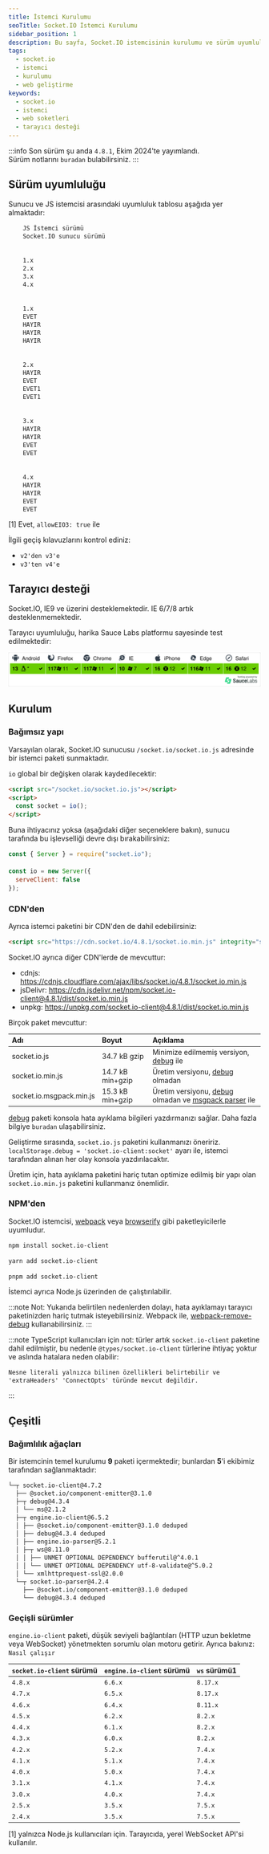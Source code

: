 ```yaml
---
title: İstemci Kurulumu
seoTitle: Socket.IO İstemci Kurulumu
sidebar_position: 1
description: Bu sayfa, Socket.IO istemcisinin kurulumu ve sürüm uyumluluğu hakkında bilgi sağlamaktadır. İstemcinin kurulumu için gerekli adımlar ve tarayıcı desteği hakkında bilgi bulabilirsiniz.
tags: 
  - socket.io
  - istemci
  - kurulumu
  - web geliştirme
keywords: 
  - socket.io
  - istemci
  - web soketleri
  - tarayıcı desteği
---
```




:::info
Son sürüm şu anda `4.8.1`, Ekim 2024'te yayımlandı.  
Sürüm notlarını `buradan` bulabilirsiniz.
:::

## Sürüm uyumluluğu

Sunucu ve JS istemcisi arasındaki uyumluluk tablosu aşağıda yer almaktadır:


    
        JS İstemci sürümü
        Socket.IO sunucu sürümü
    
    
        1.x
        2.x
        3.x
        4.x
    
    
        1.x
        EVET
        HAYIR
        HAYIR
        HAYIR
    
    
        2.x
        HAYIR
        EVET
        EVET1
        EVET1
    
    
        3.x
        HAYIR
        HAYIR
        EVET
        EVET
    
    
        4.x
        HAYIR
        HAYIR
        EVET
        EVET
    


[1] Evet, `allowEIO3: true` ile

İlgili geçiş kılavuzlarını kontrol ediniz:

- `v2'den v3'e`
- `v3'ten v4'e`

## Tarayıcı desteği

Socket.IO, IE9 ve üzerini desteklemektedir. IE 6/7/8 artık desteklenmemektedir.  

Tarayıcı uyumluluğu, harika Sauce Labs platformu sayesinde test edilmektedir:

![](../../../images/frameworks/socket.io/static/images/saucelabs.svg)

## Kurulum

### Bağımsız yapı

Varsayılan olarak, Socket.IO sunucusu `/socket.io/socket.io.js` adresinde bir istemci paketi sunmaktadır.  

`io` global bir değişken olarak kaydedilecektir:

```html
<script src="/socket.io/socket.io.js"></script>
<script>
  const socket = io();
</script>
```

Buna ihtiyacınız yoksa (aşağıdaki diğer seçeneklere bakın), sunucu tarafında bu işlevselliği devre dışı bırakabilirsiniz:

```js
const { Server } = require("socket.io");

const io = new Server({
  serveClient: false
});
```

### CDN'den

Ayrıca istemci paketini bir CDN'den de dahil edebilirsiniz:

```html
<script src="https://cdn.socket.io/4.8.1/socket.io.min.js" integrity="sha384-mkQ3/7FUtcGyoppY6bz/PORYoGqOl7/aSUMn2ymDOJcapfS6PHqxhRTMh1RR0Q6+" crossorigin="anonymous"></script>
```

Socket.IO ayrıca diğer CDN'lerde de mevcuttur:

- cdnjs: https://cdnjs.cloudflare.com/ajax/libs/socket.io/4.8.1/socket.io.min.js
- jsDelivr: https://cdn.jsdelivr.net/npm/socket.io-client@4.8.1/dist/socket.io.min.js
- unpkg: https://unpkg.com/socket.io-client@4.8.1/dist/socket.io.min.js

Birçok paket mevcuttur:

| Adı              | Boyut             | Açıklama |
|:------------------|:-----------------|:------------|
| socket.io.js               | 34.7 kB gzip     | Minimize edilmemiş versiyon, [debug](https://www.npmjs.com/package/debug) ile    |
| socket.io.min.js           | 14.7 kB min+gzip | Üretim versiyonu, [debug](https://www.npmjs.com/package/debug) olmadan |
| socket.io.msgpack.min.js   | 15.3 kB min+gzip | Üretim versiyonu, [debug](https://www.npmjs.com/package/debug) olmadan ve [msgpack parser](https://github.com/socketio/socket.io-msgpack-parser) ile    |

[debug](https://www.npmjs.com/package/debug) paketi konsola hata ayıklama bilgileri yazdırmanızı sağlar. Daha fazla bilgiye `buradan` ulaşabilirsiniz.  

Geliştirme sırasında, `socket.io.js` paketini kullanmanızı öneririz. `localStorage.debug = 'socket.io-client:socket'` ayarı ile, istemci tarafından alınan her olay konsola yazdırılacaktır.  

Üretim için, hata ayıklama paketini hariç tutan optimize edilmiş bir yapı olan `socket.io.min.js` paketini kullanmanız önemlidir.

### NPM'den

Socket.IO istemcisi, [webpack](https://webpack.js.org/) veya [browserify](http://browserify.org/) gibi paketleyicilerle uyumludur.


  

```sh
npm install socket.io-client
```

  
  

```sh
yarn add socket.io-client
```

  
  

```sh
pnpm add socket.io-client
```

  


İstemci ayrıca Node.js üzerinden de çalıştırılabilir.  

:::note
Not: Yukarıda belirtilen nedenlerden dolayı, hata ayıklamayı tarayıcı paketinizden hariç tutmak isteyebilirsiniz. Webpack ile, [webpack-remove-debug](https://github.com/johngodley/webpack-remove-debug) kullanabilirsiniz.
:::

:::note
TypeScript kullanıcıları için not: türler artık `socket.io-client` paketine dahil edilmiştir, bu nedenle `@types/socket.io-client` türlerine ihtiyaç yoktur ve aslında hatalara neden olabilir:

```
Nesne literali yalnızca bilinen özellikleri belirtebilir ve 'extraHeaders' 'ConnectOpts' türünde mevcut değildir.
```
:::

## Çeşitli

### Bağımlılık ağaçları

Bir istemcinin temel kurulumu **9** paketi içermektedir; bunlardan **5**'i ekibimiz tarafından sağlanmaktadır:

```
└─┬ socket.io-client@4.7.2
  ├── @socket.io/component-emitter@3.1.0
  ├─┬ debug@4.3.4
  │ └── ms@2.1.2
  ├─┬ engine.io-client@6.5.2
  │ ├── @socket.io/component-emitter@3.1.0 deduped
  │ ├── debug@4.3.4 deduped
  │ ├── engine.io-parser@5.2.1
  │ ├─┬ ws@8.11.0
  │ │ ├── UNMET OPTIONAL DEPENDENCY bufferutil@^4.0.1
  │ │ └── UNMET OPTIONAL DEPENDENCY utf-8-validate@^5.0.2
  │ └── xmlhttprequest-ssl@2.0.0
  └─┬ socket.io-parser@4.2.4
    ├── @socket.io/component-emitter@3.1.0 deduped
    └── debug@4.3.4 deduped
```

### Geçişli sürümler

`engine.io-client` paketi, düşük seviyeli bağlantıları (HTTP uzun bekletme veya WebSocket) yönetmekten sorumlu olan motoru getirir. Ayrıca bakınız: `Nasıl çalışır`

| `socket.io-client` sürümü | `engine.io-client` sürümü | `ws` sürümü1 |
|----------------------------|----------------------------|--------------------------|
| `4.8.x`                    | `6.6.x`                    | `8.17.x`                 |
| `4.7.x`                    | `6.5.x`                    | `8.17.x`                 |
| `4.6.x`                    | `6.4.x`                    | `8.11.x`                 |
| `4.5.x`                    | `6.2.x`                    | `8.2.x`                  |
| `4.4.x`                    | `6.1.x`                    | `8.2.x`                  |
| `4.3.x`                    | `6.0.x`                    | `8.2.x`                  |
| `4.2.x`                    | `5.2.x`                    | `7.4.x`                  |
| `4.1.x`                    | `5.1.x`                    | `7.4.x`                  |
| `4.0.x`                    | `5.0.x`                    | `7.4.x`                  |
| `3.1.x`                    | `4.1.x`                    | `7.4.x`                  |
| `3.0.x`                    | `4.0.x`                    | `7.4.x`                  |
| `2.5.x`                    | `3.5.x`                    | `7.5.x`                  |
| `2.4.x`                    | `3.5.x`                    | `7.5.x`                  |

[1] yalnızca Node.js kullanıcıları için. Tarayıcıda, yerel WebSocket API'si kullanılır.